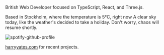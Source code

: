 British Web Developer focused on TypeScript, React, and Three.js.

<!-- WEATHER_START -->
Based in Stockholm, where the temperature is 5°C, right now A clear sky today, like the weather's decided to take a holiday. Don't worry, chaos will resume shortly.
<!-- WEATHER_END -->

<p align="left">
  <a>
    <img src="https://spotify-github-profile.kittinanx.com/api/view?uid=bigbello&cover_image=true&theme=natemoo-re&show_offline=true&background_color=121212&interchange=false&bar_color=53b14f&bar_color_cover=false" alt="spotify-github-profile">
  </a>
</p>

[harryyates.com](https://harryyates.com) for recent projects.
